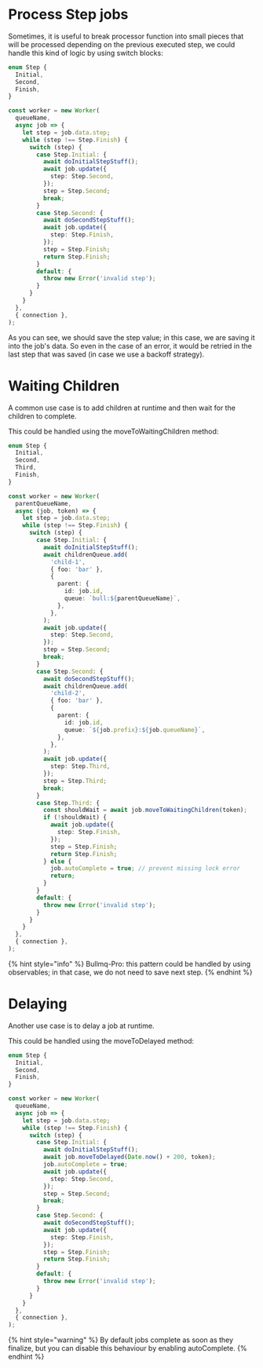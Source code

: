 # Process Step jobs

Sometimes, it is useful to break processor function into small pieces that will be processed depending on the previous executed step, we could handle this kind of logic by using switch blocks:

```typescript
enum Step {
  Initial,
  Second,
  Finish,
}

const worker = new Worker(
  queueName,
  async job => {
    let step = job.data.step;
    while (step !== Step.Finish) {
      switch (step) {
        case Step.Initial: {
          await doInitialStepStuff();
          await job.update({
            step: Step.Second,
          });
          step = Step.Second;
          break;
        }
        case Step.Second: {
          await doSecondStepStuff();
          await job.update({
            step: Step.Finish,
          });
          step = Step.Finish;
          return Step.Finish;
        }
        default: {
          throw new Error('invalid step');
        }
      }
    }
  },
  { connection },
);
```

As you can see, we should save the step value; in this case, we are saving it into the job's data. So even in the case of an error, it would be retried in the last step that was saved (in case we use a backoff strategy).

# Waiting Children

A common use case is to add children at runtime and then wait for the children to complete.

This could be handled using the moveToWaitingChildren method:

```typescript
enum Step {
  Initial,
  Second,
  Third,
  Finish,
}

const worker = new Worker(
  parentQueueName,
  async (job, token) => {
    let step = job.data.step;
    while (step !== Step.Finish) {
      switch (step) {
        case Step.Initial: {
          await doInitialStepStuff();
          await childrenQueue.add(
            'child-1',
            { foo: 'bar' },
            {
              parent: {
                id: job.id,
                queue: `bull:${parentQueueName}`,
              },
            },
          );
          await job.update({
            step: Step.Second,
          });
          step = Step.Second;
          break;
        }
        case Step.Second: {
          await doSecondStepStuff();
          await childrenQueue.add(
            'child-2',
            { foo: 'bar' },
            {
              parent: {
                id: job.id,
                queue: `${job.prefix}:${job.queueName}`,
              },
            },
          );
          await job.update({
            step: Step.Third,
          });
          step = Step.Third;
          break;
        }
        case Step.Third: {
          const shouldWait = await job.moveToWaitingChildren(token);
          if (!shouldWait) {
            await job.update({
              step: Step.Finish,
            });
            step = Step.Finish;
            return Step.Finish;
          } else {
            job.autoComplete = true; // prevent missing lock error
            return;
          }
        }
        default: {
          throw new Error('invalid step');
        }
      }
    }
  },
  { connection },
);
```

{% hint style="info" %}
Bullmq-Pro: this pattern could be handled by using observables; in that case, we do not need to save next step.
{% endhint %}

# Delaying

Another use case is to delay a job at runtime.

This could be handled using the moveToDelayed method:

```typescript
enum Step {
  Initial,
  Second,
  Finish,
}

const worker = new Worker(
  queueName,
  async job => {
    let step = job.data.step;
    while (step !== Step.Finish) {
      switch (step) {
        case Step.Initial: {
          await doInitialStepStuff();
          await job.moveToDelayed(Date.now() + 200, token);
          job.autoComplete = true;
          await job.update({
            step: Step.Second,
          });
          step = Step.Second;
          break;
        }
        case Step.Second: {
          await doSecondStepStuff();
          await job.update({
            step: Step.Finish,
          });
          step = Step.Finish;
          return Step.Finish;
        }
        default: {
          throw new Error('invalid step');
        }
      }
    }
  },
  { connection },
);
```

{% hint style="warning" %}
By default jobs complete as soon as they finalize, but you can disable this behaviour by enabling autoComplete.
{% endhint %}
